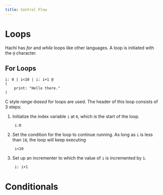 ```yaml
---
title: Control Flow
---
```


# Loops
Hachi has *for* and *while* loops like other languages. A loop is initiated with the `@` character.

## For Loops

    i: 0 | i<10 | i: i+1 @
    (
        print: "Hello there."
    )

C style *range-based* for loops are used. The header of this loop consists of 3 steps:
1. Initialize the index variable `i` at `0`, which is the start of the loop.
    
        i:0
2. Set the condition for the loop to continue running. As long as `i` is less than `10`, the loop will keep executing

        i<10

3. Set up an incrementer to which the value of `i` is incremented by `1`.

        i: i+1


# Conditionals
